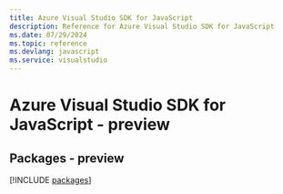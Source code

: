 ```yaml
---
title: Azure Visual Studio SDK for JavaScript
description: Reference for Azure Visual Studio SDK for JavaScript
ms.date: 07/29/2024
ms.topic: reference
ms.devlang: javascript
ms.service: visualstudio
---
```

# Azure Visual Studio SDK for JavaScript - preview
## Packages - preview
[!INCLUDE [packages](visual-studio-index.md)]